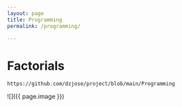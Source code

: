 ```yaml
---
layout: page
title: Programming
permalink: /programming/

---
```

# Factorials

`https://github.com/dzjose/project/blob/main/Programming`

![]({{ page.image }})



  
